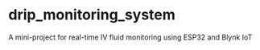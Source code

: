 # drip_monitoring_system
A mini-project for real-time IV fluid monitoring using ESP32 and Blynk IoT
